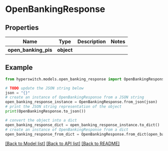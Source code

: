 # OpenBankingResponse


## Properties

Name | Type | Description | Notes
------------ | ------------- | ------------- | -------------
**open_banking_pis** | **object** |  | 

## Example

```python
from hyperswitch.models.open_banking_response import OpenBankingResponse

# TODO update the JSON string below
json = "{}"
# create an instance of OpenBankingResponse from a JSON string
open_banking_response_instance = OpenBankingResponse.from_json(json)
# print the JSON string representation of the object
print(OpenBankingResponse.to_json())

# convert the object into a dict
open_banking_response_dict = open_banking_response_instance.to_dict()
# create an instance of OpenBankingResponse from a dict
open_banking_response_from_dict = OpenBankingResponse.from_dict(open_banking_response_dict)
```
[[Back to Model list]](../README.md#documentation-for-models) [[Back to API list]](../README.md#documentation-for-api-endpoints) [[Back to README]](../README.md)


